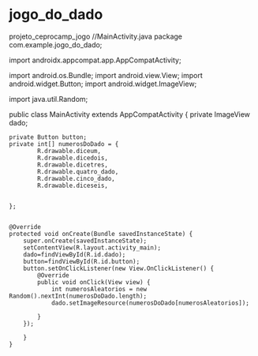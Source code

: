 # jogo_do_dado
projeto_ceprocamp_jogo
//MainActivity.java
package com.example.jogo_do_dado;

import androidx.appcompat.app.AppCompatActivity;

import android.os.Bundle;
import android.view.View;
import android.widget.Button;
import android.widget.ImageView;

import java.util.Random;

public class MainActivity extends AppCompatActivity {
    private ImageView dado;

    private Button button;
    private int[] numerosDoDado = {
            R.drawable.diceum,
            R.drawable.dicedois,
            R.drawable.dicetres,
            R.drawable.quatro_dado,
            R.drawable.cinco_dado,
            R.drawable.diceseis,


    };


    @Override
    protected void onCreate(Bundle savedInstanceState) {
        super.onCreate(savedInstanceState);
        setContentView(R.layout.activity_main);
        dado=findViewById(R.id.dado);
        button=findViewById(R.id.button);
        button.setOnClickListener(new View.OnClickListener() {
            @Override
            public void onClick(View view) {
                int numerosAleatorios = new Random().nextInt(numerosDoDado.length);
                dado.setImageResource(numerosDoDado[numerosAleatorios]);

            }
        });

        }
    }

